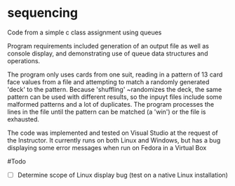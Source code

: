 # sequencing
Code from a simple c class assignment using queues

Program requirements included generation of an output file as well as console display, and demonstrating use of queue data structures and operations. 

The program only uses cards from one suit, reading in a pattern of 13 card face values from a file and attempting to match a randomly generated 'deck' to the pattern. Because 'shuffling' ~randomizes the deck, the same pattern can be used with different results, so the inpuyt files include some malformed patterns and a lot of duplicates. The program processes the lines in the file until the pattern can be matched (a 'win') or the file is exhausted. 

The code was implemented and tested on Visual Studio at the request of the Instructor. It currently runs on both Linux and Windows, but has a bug displaying some error messages when run on Fedora in a Virtual Box

#Todo
- [ ] Determine scope of Linux display bug (test on a native Linux installation)
  
